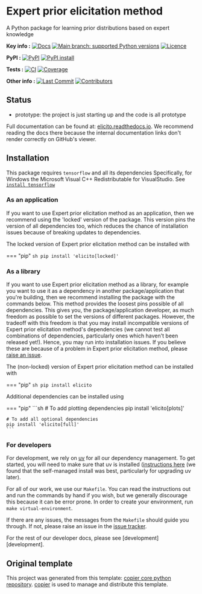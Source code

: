 <!--- --8<-- [start:description] -->
# Expert prior elicitation method

A Python package for learning prior distributions based on expert knowledge

**Key info :**
[![Docs](https://readthedocs.org/projects/elicito/badge/?version=latest)](https://elicito.readthedocs.io)
[![Main branch: supported Python versions](https://img.shields.io/python/required-version-toml?tomlFilePath=https%3A%2F%2Fraw.githubusercontent.com%2Fflorence-bockting%2Felicito%2Fmain%2Fpyproject.toml)](https://github.com/florence-bockting/elicito/blob/main/pyproject.toml)
[![Licence](https://img.shields.io/pypi/l/elicito?label=license)](https://github.com/florence-bockting/elicito/blob/main/LICENCE)

**PyPI :**
[![PyPI](https://img.shields.io/pypi/v/elicito.svg)](https://pypi.org/project/elicito/)
[![PyPI install](https://github.com/florence-bockting/elicito/actions/workflows/install-pypi.yaml/badge.svg?branch=main)](https://github.com/florence-bockting/elicito/actions/workflows/install-pypi.yaml)

**Tests :**
[![CI](https://github.com/florence-bockting/elicito/actions/workflows/ci.yaml/badge.svg?branch=main)](https://github.com/florence-bockting/elicito/actions/workflows/ci.yaml)
[![Coverage](https://codecov.io/gh/florence-bockting/elicito/branch/main/graph/badge.svg)](https://codecov.io/gh/florence-bockting/elicito)

**Other info :**
[![Last Commit](https://img.shields.io/github/last-commit/florence-bockting/elicito.svg)](https://github.com/florence-bockting/elicito/commits/main)
[![Contributors](https://img.shields.io/github/contributors/florence-bockting/elicito.svg)](https://github.com/florence-bockting/elicito/graphs/contributors)
## Status

<!---

We recommend having a status line in your repo
to tell anyone who stumbles on your repository where you're up to.
Some suggested options:

- prototype: the project is just starting up and the code is all prototype
- development: the project is actively being worked on
- finished: the project has achieved what it wanted
  and is no longer being worked on, we won't reply to any issues
- dormant: the project is no longer worked on
  but we might come back to it,
  if you have questions, feel free to raise an issue
- abandoned: this project is no longer worked on
  and we won't reply to any issues
-->

- prototype: the project is just starting up and the code is all prototype

<!--- --8<-- [end:description] -->

Full documentation can be found at:
[elicito.readthedocs.io](https://elicito.readthedocs.io/en/latest/).
We recommend reading the docs there because the internal documentation links
don't render correctly on GitHub's viewer.

## Installation

This package requires `tensorflow` and all its dependencies
Specifically, for Windows the Microsoft Visual C++ Redistributable for VisualStudio.
See [`install tensorflow`](https://www.tensorflow.org/install/pip)

<!--- --8<-- [start:installation] -->
### As an application

If you want to use Expert prior elicitation method as an application,
then we recommend using the 'locked' version of the package.
This version pins the version of all dependencies too,
which reduces the chance of installation issues
because of breaking updates to dependencies.

The locked version of Expert prior elicitation method can be installed with

=== "pip"
    ```sh
    pip install 'elicito[locked]'
    ```

### As a library

If you want to use Expert prior elicitation method as a library,
for example you want to use it
as a dependency in another package/application that you're building,
then we recommend installing the package with the commands below.
This method provides the loosest pins possible of all dependencies.
This gives you, the package/application developer,
as much freedom as possible to set the versions of different packages.
However, the tradeoff with this freedom is that you may install
incompatible versions of Expert prior elicitation method's dependencies
(we cannot test all combinations of dependencies,
particularly ones which haven't been released yet!).
Hence, you may run into installation issues.
If you believe these are because of a problem in Expert prior elicitation method,
please [raise an issue](https://github.com/florence-bockting/elicito/issues).

The (non-locked) version of Expert prior elicitation method can be installed with

=== "pip"
    ```sh
    pip install elicito
    ```

Additional dependencies can be installed using

=== "pip"
    ```sh
    # To add plotting dependencies
    pip install 'elicito[plots]'

    # To add all optional dependencies
    pip install 'elicito[full]'
    ```

### For developers

For development, we rely on [uv](https://docs.astral.sh/uv/)
for all our dependency management.
To get started, you will need to make sure that uv is installed
([instructions here](https://docs.astral.sh/uv/getting-started/installation/)
(we found that the self-managed install was best,
particularly for upgrading uv later).

For all of our work, we use our `Makefile`.
You can read the instructions out and run the commands by hand if you wish,
but we generally discourage this because it can be error prone.
In order to create your environment, run `make virtual-environment`.

If there are any issues, the messages from the `Makefile` should guide you through.
If not, please raise an issue in the
[issue tracker](https://github.com/florence-bockting/elicito/issues).

For the rest of our developer docs, please see [development][development].

<!--- --8<-- [end:installation] -->

## Original template

This project was generated from this template:
[copier core python repository](https://gitlab.com/openscm/copier-core-python-repository).
[copier](https://copier.readthedocs.io/en/stable/) is used to manage and
distribute this template.
